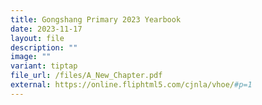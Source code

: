 ```yaml
---
title: Gongshang Primary 2023 Yearbook
date: 2023-11-17
layout: file
description: ""
image: ""
variant: tiptap
file_url: /files/A_New_Chapter.pdf
external: https://online.fliphtml5.com/cjnla/vhoe/#p=1
---
```

